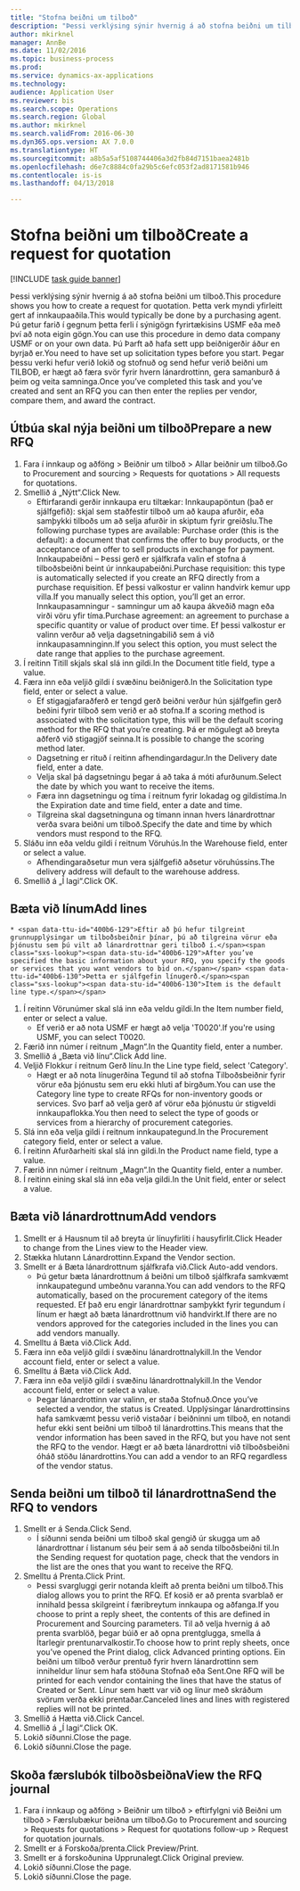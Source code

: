 ```yaml
--- 
title: "Stofna beiðni um tilboð"
description: "Þessi verklýsing sýnir hvernig á að stofna beiðni um tilboð."
author: mkirknel
manager: AnnBe
ms.date: 11/02/2016
ms.topic: business-process
ms.prod: 
ms.service: dynamics-ax-applications
ms.technology: 
audience: Application User
ms.reviewer: bis
ms.search.scope: Operations
ms.search.region: Global
ms.author: mkirknel
ms.search.validFrom: 2016-06-30
ms.dyn365.ops.version: AX 7.0.0
ms.translationtype: HT
ms.sourcegitcommit: a8b5a5af5108744406a3d2fb84d7151baea2481b
ms.openlocfilehash: d6e7c8884c0fa29b5c6efc053f2ad8171581b946
ms.contentlocale: is-is
ms.lasthandoff: 04/13/2018

---
```

# <a name="create-a-request-for-quotation"></a><span data-ttu-id="400b6-103">Stofna beiðni um tilboð</span><span class="sxs-lookup"><span data-stu-id="400b6-103">Create a request for quotation</span></span>

[!INCLUDE [task guide banner](../../includes/task-guide-banner.md)]

<span data-ttu-id="400b6-104">Þessi verklýsing sýnir hvernig á að stofna beiðni um tilboð.</span><span class="sxs-lookup"><span data-stu-id="400b6-104">This procedure shows you how to create a request for quotation.</span></span> <span data-ttu-id="400b6-105">Þetta verk myndi yfirleitt gert af innkaupaaðila.</span><span class="sxs-lookup"><span data-stu-id="400b6-105">This would typically be done by a purchasing agent.</span></span> <span data-ttu-id="400b6-106">Þú getur farið í gegnum þetta ferli í sýnigögn fyrirtækisins USMF eða með því að nota eigin gögn.</span><span class="sxs-lookup"><span data-stu-id="400b6-106">You can use this procedure in demo data company USMF or on your own data.</span></span> <span data-ttu-id="400b6-107">Þú Þarft að hafa sett upp beiðnigerðir áður en byrjað er.</span><span class="sxs-lookup"><span data-stu-id="400b6-107">You need to have set up solicitation types before you start.</span></span> <span data-ttu-id="400b6-108">Þegar þessu verki hefur verið lokið og stofnuð og send hefur verið beiðni um TILBOÐ, er hægt að færa svör fyrir hvern lánardrottinn, gera samanburð á þeim og veita samninga.</span><span class="sxs-lookup"><span data-stu-id="400b6-108">Once you’ve completed this task and you’ve created and sent an RFQ you can then enter the replies per vendor, compare them, and award the contract.</span></span>


## <a name="prepare-a-new-rfq"></a><span data-ttu-id="400b6-109">Útbúa skal nýja beiðni um tilboð</span><span class="sxs-lookup"><span data-stu-id="400b6-109">Prepare a new RFQ</span></span>
1. <span data-ttu-id="400b6-110">Fara í innkaup og aðföng  > Beiðnir um tilboð  > Allar beiðnir um tilboð.</span><span class="sxs-lookup"><span data-stu-id="400b6-110">Go to Procurement and sourcing > Requests for quotations > All requests for quotations.</span></span>
2. <span data-ttu-id="400b6-111">Smellið á „Nýtt“.</span><span class="sxs-lookup"><span data-stu-id="400b6-111">Click New.</span></span>
    * <span data-ttu-id="400b6-112">Eftirfarandi gerðir innkaupa eru tiltækar: Innkaupapöntun (það er sjálfgefið): skjal sem staðfestir tilboð um að kaupa afurðir, eða samþykki tilboðs um að selja afurðir in skiptum fyrir greiðslu.</span><span class="sxs-lookup"><span data-stu-id="400b6-112">The following purchase types are available: Purchase order (this is the default): a document that confirms the offer to buy products, or the acceptance of an offer to sell products in exchange for payment.</span></span> <span data-ttu-id="400b6-113">Innkaupabeiðni – Þessi gerð er sjálfkrafa valin ef stofna á tilboðsbeiðni beint úr innkaupabeiðni.</span><span class="sxs-lookup"><span data-stu-id="400b6-113">Purchase requisition: this type is automatically selected if you create an RFQ directly from a purchase requisition.</span></span> <span data-ttu-id="400b6-114">Ef þessi valkostur er valinn handvirk kemur upp villa.</span><span class="sxs-lookup"><span data-stu-id="400b6-114">If you manually select this option, you’ll get an error.</span></span> <span data-ttu-id="400b6-115">Innkaupasamningur - samningur um að kaupa ákveðið magn eða virði vöru yfir tíma.</span><span class="sxs-lookup"><span data-stu-id="400b6-115">Purchase agreement: an agreement to purchase a specific quantity or value of product over time.</span></span> <span data-ttu-id="400b6-116">Ef þessi valkostur er valinn verður að velja dagsetningabilið sem á við innkaupasamninginn.</span><span class="sxs-lookup"><span data-stu-id="400b6-116">If you select this option, you must select the date range that applies to the purchase agreement.</span></span>  
3. <span data-ttu-id="400b6-117">Í reitinn Titill skjals skal slá inn gildi.</span><span class="sxs-lookup"><span data-stu-id="400b6-117">In the Document title field, type a value.</span></span>
4. <span data-ttu-id="400b6-118">Færa inn eða veljið gildi í svæðinu beiðnigerð.</span><span class="sxs-lookup"><span data-stu-id="400b6-118">In the Solicitation type field, enter or select a value.</span></span>
    * <span data-ttu-id="400b6-119">Ef stigagjafaraðferð er tengd gerð beiðni verður hún sjálfgefin gerð beðini fyrir tilboð sem verið er að stofna.</span><span class="sxs-lookup"><span data-stu-id="400b6-119">If a scoring method is associated with the solicitation type, this will be the default scoring method for the RFQ that you’re creating.</span></span> <span data-ttu-id="400b6-120">Þá er mögulegt að breyta aðferð við stigagjöf seinna.</span><span class="sxs-lookup"><span data-stu-id="400b6-120">It is possible to change the scoring method later.</span></span>  
    * <span data-ttu-id="400b6-121">Dagsetning er rituð í reitinn afhendingardagur.</span><span class="sxs-lookup"><span data-stu-id="400b6-121">In the Delivery date field, enter a date.</span></span>  
    * <span data-ttu-id="400b6-122">Velja skal þá dagsetningu þegar á að taka á móti afurðunum.</span><span class="sxs-lookup"><span data-stu-id="400b6-122">Select the date by which you want to receive the items.</span></span>  
    * <span data-ttu-id="400b6-123">Færa inn dagsetningu og tíma í reitnum fyrir lokadag og gildistíma.</span><span class="sxs-lookup"><span data-stu-id="400b6-123">In the Expiration date and time field, enter a date and time.</span></span>  
    * <span data-ttu-id="400b6-124">Tilgreina skal dagsetninguna og tímann innan hvers lánardrottnar verða svara beiðni um tilboð.</span><span class="sxs-lookup"><span data-stu-id="400b6-124">Specify the date and time by which vendors must respond to the RFQ.</span></span>  
5. <span data-ttu-id="400b6-125">Sláðu inn eða veldu gildi í reitnum Vöruhús.</span><span class="sxs-lookup"><span data-stu-id="400b6-125">In the Warehouse field, enter or select a value.</span></span>
    * <span data-ttu-id="400b6-126">Afhendingaraðsetur mun vera sjálfgefið aðsetur vöruhússins.</span><span class="sxs-lookup"><span data-stu-id="400b6-126">The delivery address will default to the warehouse address.</span></span>  
6. <span data-ttu-id="400b6-127">Smellið á „Í lagi“.</span><span class="sxs-lookup"><span data-stu-id="400b6-127">Click OK.</span></span>

## <a name="add-lines"></a><span data-ttu-id="400b6-128">Bæta við línum</span><span class="sxs-lookup"><span data-stu-id="400b6-128">Add lines</span></span>
    * <span data-ttu-id="400b6-129">Eftir að þú hefur tilgreint grunnupplýsingar um tilboðsbeiðnir þínar, þú að tilgreina vörur eða þjónustu sem þú vilt að lánardrottnar geri tilboð í.</span><span class="sxs-lookup"><span data-stu-id="400b6-129">After you’ve specified the basic information about your RFQ, you specify the goods or services that you want vendors to bid on.</span></span> <span data-ttu-id="400b6-130">Þetta er sjálfgefin línugerð.</span><span class="sxs-lookup"><span data-stu-id="400b6-130">Item is the default line type.</span></span>   
1. <span data-ttu-id="400b6-131">Í reitinn Vörunúmer skal slá inn eða veldu gildi.</span><span class="sxs-lookup"><span data-stu-id="400b6-131">In the Item number field, enter or select a value.</span></span>
    * <span data-ttu-id="400b6-132">Ef verið er að nota USMF er hægt að velja 'T0020'.</span><span class="sxs-lookup"><span data-stu-id="400b6-132">If you're using USMF, you can select T0020.</span></span>  
2. <span data-ttu-id="400b6-133">Færið inn númer í reitnum „Magn“.</span><span class="sxs-lookup"><span data-stu-id="400b6-133">In the Quantity field, enter a number.</span></span>
3. <span data-ttu-id="400b6-134">Smellið á „Bæta við línu“.</span><span class="sxs-lookup"><span data-stu-id="400b6-134">Click Add line.</span></span>
4. <span data-ttu-id="400b6-135">Veljið Flokkur í reitnum Gerð línu.</span><span class="sxs-lookup"><span data-stu-id="400b6-135">In the Line type field, select 'Category'.</span></span>
    * <span data-ttu-id="400b6-136">Hægt er að nota línugerðina Tegund til að stofna Tilboðsbeiðnir fyrir vörur eða þjónustu sem eru ekki hluti af birgðum.</span><span class="sxs-lookup"><span data-stu-id="400b6-136">You can use the Category line type to create RFQs for non-inventory goods or services.</span></span> <span data-ttu-id="400b6-137">Svo þarf að velja gerð af vörur eða þjónustu úr stigveldi innkaupaflokka.</span><span class="sxs-lookup"><span data-stu-id="400b6-137">You then need to select the type of goods or services from a hierarchy of procurement categories.</span></span>  
5. <span data-ttu-id="400b6-138">Slá inn eða velja gildi í reitnum innkaupategund.</span><span class="sxs-lookup"><span data-stu-id="400b6-138">In the Procurement category field, enter or select a value.</span></span>
6. <span data-ttu-id="400b6-139">Í reitinn Afurðarheiti skal slá inn gildi.</span><span class="sxs-lookup"><span data-stu-id="400b6-139">In the Product name field, type a value.</span></span>
7. <span data-ttu-id="400b6-140">Færið inn númer í reitnum „Magn“.</span><span class="sxs-lookup"><span data-stu-id="400b6-140">In the Quantity field, enter a number.</span></span>
8. <span data-ttu-id="400b6-141">Í reitinn eining skal slá inn eða velja gildi.</span><span class="sxs-lookup"><span data-stu-id="400b6-141">In the Unit field, enter or select a value.</span></span>

## <a name="add-vendors"></a><span data-ttu-id="400b6-142">Bæta við lánardrottnum</span><span class="sxs-lookup"><span data-stu-id="400b6-142">Add vendors</span></span>
1. <span data-ttu-id="400b6-143">Smellt er á Hausnum til að breyta úr línuyfirliti í hausyfirlit.</span><span class="sxs-lookup"><span data-stu-id="400b6-143">Click Header to change from the Lines view to the Header view.</span></span> 
2. <span data-ttu-id="400b6-144">Stækka hlutann Lánardrottinn.</span><span class="sxs-lookup"><span data-stu-id="400b6-144">Expand the Vendor section.</span></span>
3. <span data-ttu-id="400b6-145">Smellt er á Bæta lánardrottnum sjálfkrafa við.</span><span class="sxs-lookup"><span data-stu-id="400b6-145">Click Auto-add vendors.</span></span>
    * <span data-ttu-id="400b6-146">Þú getur bæta lánardrottnum á beiðni um tilboð sjálfkrafa samkvæmt innkaupategund umbeðnu varanna.</span><span class="sxs-lookup"><span data-stu-id="400b6-146">You can add vendors to the RFQ automatically, based on the procurement category of the items requested.</span></span> <span data-ttu-id="400b6-147">Ef það eru engir lánardrottnar samþykkt fyrir tegundum í línum er hægt að bæta lánardrottnum við handvirkt.</span><span class="sxs-lookup"><span data-stu-id="400b6-147">If there are no vendors approved for the categories included in the lines you can add vendors manually.</span></span>  
4. <span data-ttu-id="400b6-148">Smelltu á Bæta við.</span><span class="sxs-lookup"><span data-stu-id="400b6-148">Click Add.</span></span>
5. <span data-ttu-id="400b6-149">Færa inn eða veljið gildi í svæðinu lánardrottnalykill.</span><span class="sxs-lookup"><span data-stu-id="400b6-149">In the Vendor account field, enter or select a value.</span></span>
6. <span data-ttu-id="400b6-150">Smelltu á Bæta við.</span><span class="sxs-lookup"><span data-stu-id="400b6-150">Click Add.</span></span>
7. <span data-ttu-id="400b6-151">Færa inn eða veljið gildi í svæðinu lánardrottnalykill.</span><span class="sxs-lookup"><span data-stu-id="400b6-151">In the Vendor account field, enter or select a value.</span></span>
    * <span data-ttu-id="400b6-152">Þegar lánardrottinn var valinn, er staða Stofnuð.</span><span class="sxs-lookup"><span data-stu-id="400b6-152">Once you’ve selected a vendor, the status is Created.</span></span> <span data-ttu-id="400b6-153">Upplýsingar lánardrottinsins hafa samkvæmt þessu verið vistaðar í beiðninni um tilboð, en notandi hefur ekki sent beiðni um tilboð til lánardrottins.</span><span class="sxs-lookup"><span data-stu-id="400b6-153">This means that the vendor information has been saved in the RFQ, but you have not sent the RFQ to the vendor.</span></span> <span data-ttu-id="400b6-154">Hægt er að bæta lánardrottni við tilboðsbeiðni óháð stöðu lánardrottins.</span><span class="sxs-lookup"><span data-stu-id="400b6-154">You can add a vendor to an RFQ regardless of the vendor status.</span></span>  

## <a name="send-the-rfq-to-vendors"></a><span data-ttu-id="400b6-155">Senda beiðni um tilboð til lánardrottna</span><span class="sxs-lookup"><span data-stu-id="400b6-155">Send the RFQ to vendors</span></span>
1. <span data-ttu-id="400b6-156">Smellt er á Senda.</span><span class="sxs-lookup"><span data-stu-id="400b6-156">Click Send.</span></span>
    * <span data-ttu-id="400b6-157">Í síðunni senda beiðni um tilboð skal gengið úr skugga um að lánardrottnar í listanum séu þeir sem á að senda tilboðsbeiðni til.</span><span class="sxs-lookup"><span data-stu-id="400b6-157">In the Sending request for quotation page, check that the vendors in the list are the ones that you want to receive the RFQ.</span></span>  
2. <span data-ttu-id="400b6-158">Smelltu á Prenta.</span><span class="sxs-lookup"><span data-stu-id="400b6-158">Click Print.</span></span>
    * <span data-ttu-id="400b6-159">Þessi svargluggi gerir notanda kleift að prenta beiðni um tilboð.</span><span class="sxs-lookup"><span data-stu-id="400b6-159">This dialog allows you to print the RFQ.</span></span> <span data-ttu-id="400b6-160">Ef kosið er að prenta svarblað er innihald þessa skilgreint í færibreytum innkaupa og aðfanga.</span><span class="sxs-lookup"><span data-stu-id="400b6-160">If you choose to print a reply sheet, the contents of this are defined in Procurement and Sourcing parameters.</span></span> <span data-ttu-id="400b6-161">Til að velja hvernig á að prenta svarblöð, þegar búið er að opna prentglugga, smella á Ítarlegir prentunarvalkostir.</span><span class="sxs-lookup"><span data-stu-id="400b6-161">To choose how to print reply sheets, once you’ve opened the Print dialog, click Advanced printing options.</span></span> <span data-ttu-id="400b6-162">Ein beiðni um tilboð verður prentuð fyrir hvern lánardrottinn sem inniheldur línur sem hafa stöðuna Stofnað eða Sent.</span><span class="sxs-lookup"><span data-stu-id="400b6-162">One RFQ will be printed for each vendor containing the lines that have the status of Created or Sent.</span></span> <span data-ttu-id="400b6-163">Línur sem hætt var við og línur með skráðum svörum verða ekki prentaðar.</span><span class="sxs-lookup"><span data-stu-id="400b6-163">Canceled lines and lines with registered replies will not be printed.</span></span>   
3. <span data-ttu-id="400b6-164">Smellið á Hætta við.</span><span class="sxs-lookup"><span data-stu-id="400b6-164">Click Cancel.</span></span>
4. <span data-ttu-id="400b6-165">Smellið á „Í lagi“.</span><span class="sxs-lookup"><span data-stu-id="400b6-165">Click OK.</span></span>
5. <span data-ttu-id="400b6-166">Lokið síðunni.</span><span class="sxs-lookup"><span data-stu-id="400b6-166">Close the page.</span></span>
6. <span data-ttu-id="400b6-167">Lokið síðunni.</span><span class="sxs-lookup"><span data-stu-id="400b6-167">Close the page.</span></span>

## <a name="view-the-rfq-journal"></a><span data-ttu-id="400b6-168">Skoða færslubók tilboðsbeiðna</span><span class="sxs-lookup"><span data-stu-id="400b6-168">View the RFQ journal</span></span>
1. <span data-ttu-id="400b6-169">Fara í innkaup og aðföng > Beiðnir um tilboð > eftirfylgni við Beiðni um tilboð > Færslubækur beiðna um tilboð.</span><span class="sxs-lookup"><span data-stu-id="400b6-169">Go to Procurement and sourcing > Requests for quotations > Request for quotations follow-up > Request for quotation journals.</span></span>
2. <span data-ttu-id="400b6-170">Smellt er á Forskoða/prenta.</span><span class="sxs-lookup"><span data-stu-id="400b6-170">Click Preview/Print.</span></span>
3. <span data-ttu-id="400b6-171">Smellt er á forskoðunina Upprunalegt.</span><span class="sxs-lookup"><span data-stu-id="400b6-171">Click Original preview.</span></span>
4. <span data-ttu-id="400b6-172">Lokið síðunni.</span><span class="sxs-lookup"><span data-stu-id="400b6-172">Close the page.</span></span>
5. <span data-ttu-id="400b6-173">Lokið síðunni.</span><span class="sxs-lookup"><span data-stu-id="400b6-173">Close the page.</span></span>


